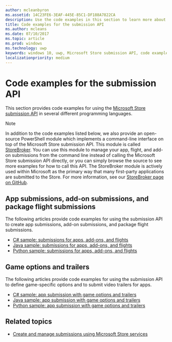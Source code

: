 ```yaml
---
author: mcleanbyron
ms.assetid: 14C23FE6-3EAF-445E-85C1-DF188A7822CA
description: Use the code examples in this section to learn more about using the Microsoft Store submission API.
title: Code examples for the submission API
ms.author: mcleans
ms.date: 07/10/2017
ms.topic: article
ms.prod: windows
ms.technology: uwp
keywords: windows 10, uwp, Microsoft Store submission API, code examples
localizationpriority: medium
---
```


# Code examples for the submission API

This section provides code examples for using the [Microsoft Store submission API](create-and-manage-submissions-using-windows-store-services.md) in several different programming languages.

> [!NOTE]
> In addition to the code examples listed below, we also provide an open-source PowerShell module which implements a command-line interface on top of the Microsoft Store submission API. This module is called [StoreBroker](https://aka.ms/storebroker). You can use this module to manage your app, flight, and add-on submissions from the command line instead of calling the Microsoft Store submission API directly, or you can simply browse the source to see more examples for how to call this API. The StoreBroker module is actively used within Microsoft as the primary way that many first-party applications are submitted to the Store. For more information, see our [StoreBroker page on GitHub](https://aka.ms/storebroker).

## App submissions, add-on submissions, and package flight submissions

The following articles provide code examples for using the submission API to create app submissions, add-on submissions, and package flight submissions.

* [C# sample: submissions for apps, add-ons, and flights](csharp-code-examples-for-the-windows-store-submission-api.md)
* [Java sample: submissions for apps, add-ons, and flights](java-code-examples-for-the-windows-store-submission-api.md)
* [Python sample: submissions for apps, add-ons, and flights](python-code-examples-for-the-windows-store-submission-api.md)

## Game options and trailers

The following articles provide code examples for using the submission API to define game-specific options and to submit video trailers for apps.

* [C# sample: app submission with game options and trailers](csharp-code-examples-for-submissions-game-options-and-trailers.md)
* [Java sample: app submission with game options and trailers](java-code-examples-for-submissions-game-options-and-trailers.md)
* [Python sample: app submission with game options and trailers](python-code-examples-for-submissions-game-options-and-trailers.md)

## Related topics

* [Create and manage submissions using Microsoft Store services](create-and-manage-submissions-using-windows-store-services.md)

